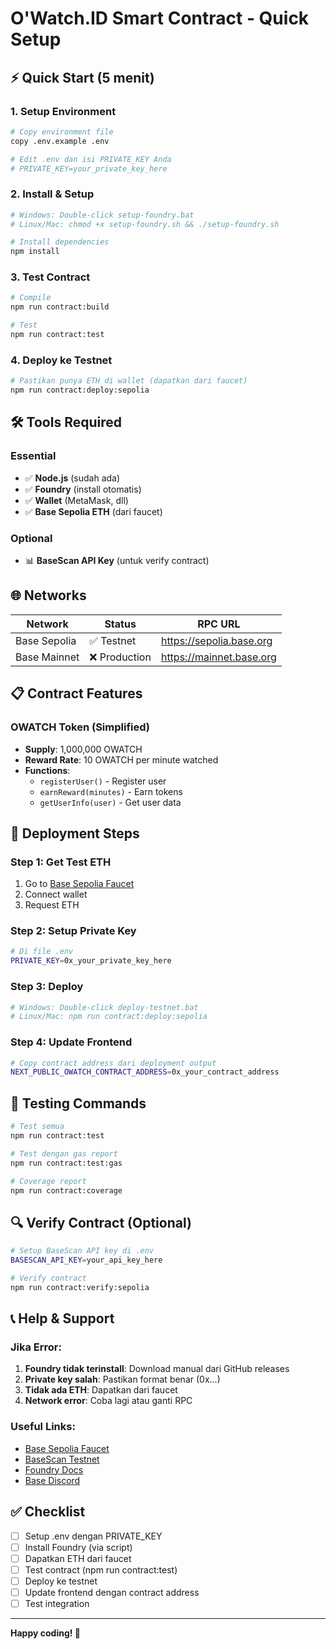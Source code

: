 # O'Watch.ID Smart Contract - Quick Setup

## ⚡ Quick Start (5 menit)

### 1. Setup Environment
```bash
# Copy environment file
copy .env.example .env

# Edit .env dan isi PRIVATE_KEY Anda
# PRIVATE_KEY=your_private_key_here
```

### 2. Install & Setup
```bash
# Windows: Double-click setup-foundry.bat
# Linux/Mac: chmod +x setup-foundry.sh && ./setup-foundry.sh

# Install dependencies
npm install
```

### 3. Test Contract
```bash
# Compile
npm run contract:build

# Test
npm run contract:test
```

### 4. Deploy ke Testnet
```bash
# Pastikan punya ETH di wallet (dapatkan dari faucet)
npm run contract:deploy:sepolia
```

## 🛠️ Tools Required

### Essential
- ✅ **Node.js** (sudah ada)
- ✅ **Foundry** (install otomatis)
- ✅ **Wallet** (MetaMask, dll)
- ✅ **Base Sepolia ETH** (dari faucet)

### Optional
- 📊 **BaseScan API Key** (untuk verify contract)

## 🌐 Networks

| Network | Status | RPC URL |
|---------|--------|---------|
| Base Sepolia | ✅ Testnet | https://sepolia.base.org |
| Base Mainnet | ❌ Production | https://mainnet.base.org |

## 📋 Contract Features

### OWATCH Token (Simplified)
- **Supply**: 1,000,000 OWATCH
- **Reward Rate**: 10 OWATCH per minute watched
- **Functions**:
  - `registerUser()` - Register user
  - `earnReward(minutes)` - Earn tokens
  - `getUserInfo(user)` - Get user data

## 🚀 Deployment Steps

### Step 1: Get Test ETH
1. Go to [Base Sepolia Faucet](https://sepoliafaucet.com/)
2. Connect wallet
3. Request ETH

### Step 2: Setup Private Key
```bash
# Di file .env
PRIVATE_KEY=0x_your_private_key_here
```

### Step 3: Deploy
```bash
# Windows: Double-click deploy-testnet.bat
# Linux/Mac: npm run contract:deploy:sepolia
```

### Step 4: Update Frontend
```bash
# Copy contract address dari deployment output
NEXT_PUBLIC_OWATCH_CONTRACT_ADDRESS=0x_your_contract_address
```

## 🧪 Testing Commands

```bash
# Test semua
npm run contract:test

# Test dengan gas report
npm run contract:test:gas

# Coverage report
npm run contract:coverage
```

## 🔍 Verify Contract (Optional)

```bash
# Setup BaseScan API key di .env
BASESCAN_API_KEY=your_api_key_here

# Verify contract
npm run contract:verify:sepolia
```

## 📞 Help & Support

### Jika Error:
1. **Foundry tidak terinstall**: Download manual dari GitHub releases
2. **Private key salah**: Pastikan format benar (0x...)
3. **Tidak ada ETH**: Dapatkan dari faucet
4. **Network error**: Coba lagi atau ganti RPC

### Useful Links:
- [Base Sepolia Faucet](https://sepoliafaucet.com/)
- [BaseScan Testnet](https://sepolia.basescan.org/)
- [Foundry Docs](https://book.getfoundry.sh/)
- [Base Discord](https://discord.gg/buildonbase)

## ✅ Checklist

- [ ] Setup .env dengan PRIVATE_KEY
- [ ] Install Foundry (via script)
- [ ] Dapatkan ETH dari faucet
- [ ] Test contract (npm run contract:test)
- [ ] Deploy ke testnet
- [ ] Update frontend dengan contract address
- [ ] Test integration

---

**Happy coding! 🚀**
